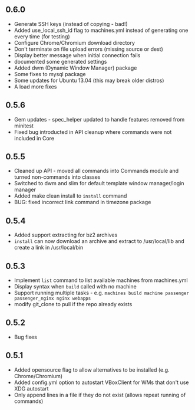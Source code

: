 ## 0.6.0

* Generate SSH keys (instead of copying - bad!)
* Added use_local_ssh_id flag to machines.yml instead of generating one every time (for testing)
* Configure Chrome/Chromium download directory
* Don't terminate on file upload errors (missing source or dest)
* Display better message when initial connection fails
* documented some generated settings
* Added dwm (Dynamic Window Manager) package
* Some fixes to mysql package
* Some updates for Ubuntu 13.04 (this may break older distros)
* A load more fixes

## 0.5.6

* Gem updates - spec_helper updated to handle features removed from minitest
* Fixed bug introducted in API cleanup where commands were not included in Core

## 0.5.5

* Cleaned up API - moved all commands into Commands module and turned non-commands into classes
* Switched to dwm and slim for default template window manager/login manager
* Added make clean install to `install` command
* BUG: fixed incorrect link command in timezone package

## 0.5.4

* Added support extracting for bz2 archives
* `install` can now download an archive and extract to /usr/local/lib and create a link in /usr/local/bin


## 0.5.3

* Implement `list` command to list available machines from machines.yml
* Display syntax when `build` called with no machine
* Support running multiple tasks - e.g. `machines build machine passenger passenger_nginx nginx webapps`
* modify git_clone to pull if the repo already exists

## 0.5.2

* Bug fixes


## 0.5.1

* Added opensource flag to allow alternatives to be installed (e.g. Chrome/Chromium)
* Added config.yml option to autostart VBoxClient for WMs that don't use XDG autostart
* Only append lines in a file if they do not exist (allows repeat running of commands)
